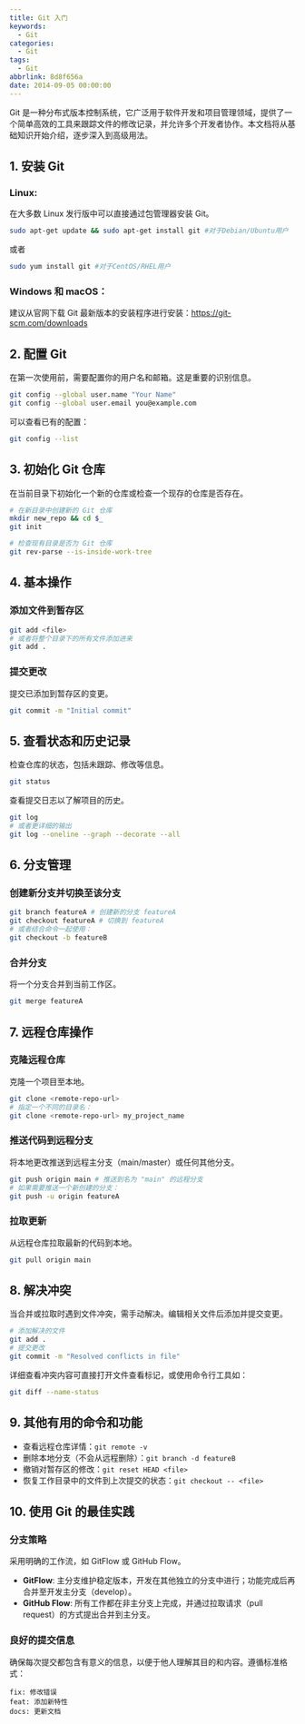 ```yaml
---
title: Git 入门
keywords:
  - Git
categories:
  - Git
tags:
  - Git
abbrlink: 8d8f656a
date: 2014-09-05 00:00:00
---
```


Git 是一种分布式版本控制系统，它广泛用于软件开发和项目管理领域，提供了一个简单高效的工具来跟踪文件的修改记录，并允许多个开发者协作。本文档将从基础知识开始介绍，逐步深入到高级用法。

## 1. 安装 Git

### Linux:

在大多数 Linux 发行版中可以直接通过包管理器安装 Git。

```bash
sudo apt-get update && sudo apt-get install git #对于Debian/Ubuntu用户
```

或者

```bash
sudo yum install git #对于CentOS/RHEL用户
```

### Windows 和 macOS：

建议从官网下载 Git 最新版本的安装程序进行安装：https://git-scm.com/downloads

## 2. 配置 Git

在第一次使用前，需要配置你的用户名和邮箱。这是重要的识别信息。

```bash
git config --global user.name "Your Name"
git config --global user.email you@example.com
```

可以查看已有的配置：

```bash
git config --list
```

## 3. 初始化 Git 仓库

在当前目录下初始化一个新的仓库或检查一个现存的仓库是否存在。

```bash
# 在新目录中创建新的 Git 仓库
mkdir new_repo && cd $_
git init

# 检查现有目录是否为 Git 仓库
git rev-parse --is-inside-work-tree
```

## 4. 基本操作

### 添加文件到暂存区

```bash
git add <file>
# 或者将整个目录下的所有文件添加进来
git add .
```

### 提交更改

提交已添加到暂存区的变更。

```bash
git commit -m "Initial commit"
```

## 5. 查看状态和历史记录

检查仓库的状态，包括未跟踪、修改等信息。

```bash
git status
```

查看提交日志以了解项目的历史。

```bash
git log
# 或者更详细的输出
git log --oneline --graph --decorate --all
```

## 6. 分支管理

### 创建新分支并切换至该分支

```bash
git branch featureA # 创建新的分支 featureA
git checkout featureA # 切换到 featureA
# 或者结合命令一起使用：
git checkout -b featureB
```

### 合并分支

将一个分支合并到当前工作区。

```bash
git merge featureA
```

## 7. 远程仓库操作

### 克隆远程仓库

克隆一个项目至本地。

```bash
git clone <remote-repo-url>
# 指定一个不同的目录名：
git clone <remote-repo-url> my_project_name
```

### 推送代码到远程分支

将本地更改推送到远程主分支（main/master）或任何其他分支。

```bash
git push origin main # 推送到名为 "main" 的远程分支
# 如果需要推送一个新创建的分支：
git push -u origin featureA
```

### 拉取更新

从远程仓库拉取最新的代码到本地。

```bash
git pull origin main
```

## 8. 解决冲突

当合并或拉取时遇到文件冲突，需手动解决。编辑相关文件后添加并提交变更。

```bash
# 添加解决的文件
git add .
# 提交更改
git commit -m "Resolved conflicts in file"
```

详细查看冲突内容可直接打开文件查看标记，或使用命令行工具如：

```bash
git diff --name-status
```

## 9. 其他有用的命令和功能

- 查看远程仓库详情：`git remote -v`
- 删除本地分支（不会从远程删除）：`git branch -d featureB`
- 撤销对暂存区的修改：`git reset HEAD <file>`
- 恢复工作目录中的文件到上次提交的状态：`git checkout -- <file>`

## 10. 使用 Git 的最佳实践

### 分支策略

采用明确的工作流，如 GitFlow 或 GitHub Flow。

- **GitFlow**: 主分支维护稳定版本，开发在其他独立的分支中进行；功能完成后再合并至开发主分支（develop）。
- **GitHub Flow**: 所有工作都在非主分支上完成，并通过拉取请求（pull request）的方式提出合并到主分支。

### 良好的提交信息

确保每次提交都包含有意义的信息，以便于他人理解其目的和内容。遵循标准格式：

```
fix: 修改错误
feat: 添加新特性
docs: 更新文档
```
